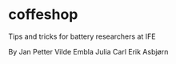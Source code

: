 # coffeshop
Tips and tricks for battery researchers at IFE

By
Jan Petter
Vilde
Embla
Julia
Carl Erik
Asbjørn